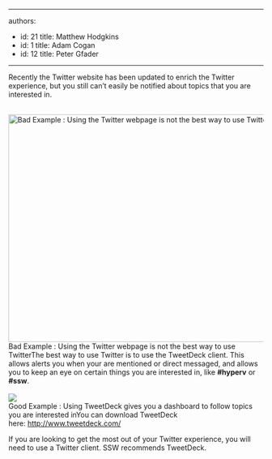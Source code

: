 

---
authors:
  - id: 21
    title: Matthew Hodgkins
  - id: 1
    title: Adam Cogan
  - id: 12
    title: Peter Gfader
---




<span class='intro'> Recently the Twitter website has been updated to enrich the Twitter experience, but you still can’t easily be notified about topics that you are interested in.
<div><br>
</div>
<div><span><img src="/Communication/RulesToBetterSocialNetworking/PublishingImages/twitter-webpage.png" alt="Bad Example &#58; Using the Twitter webpage is not the best way to use Twitter." style="width&#58;696px;height&#58;449px;" /></span><br>
</div>
<div><span><span class="ms-rtecustom-figurebad">Bad Example &#58; Using the Twitter webpage is not the best way to use Twitter</span><span>The best way to use Twitter is to use the TweetDeck client. This allows alerts you when your are mentioned or direct messaged, and allows you to keep an eye on certain things you are interested in, like <strong>#hyperv</strong> or <strong>#ssw</strong>.</span></span></div>
<div><span><span><br>
</span></span></div>
<div><span><span><span><img src="/Communication/RulesToBetterSocialNetworking/PublishingImages/twitter-tweetdeck.png" /></span><br>
</span></span></div>
<div><span class="ms-rtecustom-figuregood">Good Example &#58; Using TweetDeck gives you a dashboard to follow topics you are interested in</span><span>You can download TweetDeck here&#58;&#160;</span><a href="http&#58;//www.tweetdeck.com/">http&#58;//www.tweetdeck.com/</a></div>
 </span>

If you are looking to get the most out of your Twitter experience, you will need to use a Twitter client. SSW recommends TweetDeck.




